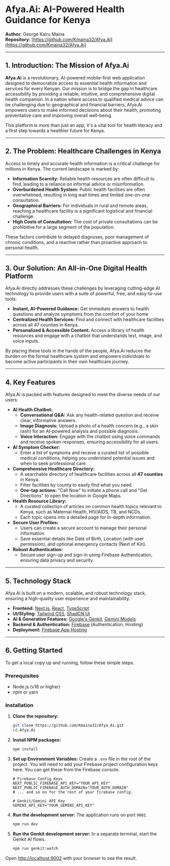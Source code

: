 # Afya.Ai: AI-Powered Health Guidance for Kenya

**Author:** George Kairu Maina  
**Repository:** [https://github.com/Kmaina32/Afya.Ai](https://github.com/Kmaina32/Afya.Ai)

---

## 1. Introduction: The Mission of Afya.Ai

**Afya.Ai** is a revolutionary, AI-powered mobile-first web application designed to democratize access to essential health information and services for every Kenyan. Our mission is to bridge the gap in healthcare accessibility by providing a reliable, intuitive, and comprehensive digital health companion. In a nation where access to qualified medical advice can be challenging due to geographical and financial barriers, Afya.Ai empowers users to make informed decisions about their health, promoting preventative care and improving overall well-being.

This platform is more than just an app; it's a vital tool for health literacy and a first step towards a healthier future for Kenya.

---

## 2. The Problem: Healthcare Challenges in Kenya

Access to timely and accurate health information is a critical challenge for millions in Kenya. The current landscape is marked by:
*   **Information Scarcity:** Reliable health resources are often difficult to find, leading to a reliance on informal advice or misinformation.
*   **Overburdened Health System:** Public health facilities are often overwhelmed, resulting in long wait times and limited one-on-one consultation.
*   **Geographical Barriers:** For individuals in rural and remote areas, reaching a healthcare facility is a significant logistical and financial challenge.
*   **High Costs of Consultation:** The cost of private consultations can be prohibitive for a large segment of the population.

These factors contribute to delayed diagnoses, poor management of chronic conditions, and a reactive rather than proactive approach to personal health.

---

## 3. Our Solution: An All-in-One Digital Health Platform

Afya.Ai directly addresses these challenges by leveraging cutting-edge AI technology to provide users with a suite of powerful, free, and easy-to-use tools:

*   **Instant, AI-Powered Guidance:** Get immediate answers to health questions and analyze symptoms from the comfort of your home.
*   **Centralized Health Services:** Find and connect with healthcare facilities across all 47 counties in Kenya.
*   **Personalized & Accessible Content:** Access a library of health resources and engage with a chatbot that understands text, image, and voice inputs.

By placing these tools in the hands of the people, Afya.Ai reduces the burden on the formal healthcare system and empowers individuals to become active participants in their own healthcare journey.

---

## 4. Key Features

Afya.Ai is packed with features designed to meet the diverse needs of our users:

*   **AI Health Chatbot:**
    *   **Conversational Q&A:** Ask any health-related question and receive clear, informative answers.
    *   **Image Diagnosis:** Upload a photo of a health concern (e.g., a skin rash) for an AI-powered analysis and possible diagnosis.
    *   **Voice Interaction:** Engage with the chatbot using voice commands and receive spoken responses, ensuring accessibility for all users.
*   **AI Symptom Checker:**
    *   Enter a list of symptoms and receive a curated list of possible medical conditions, helping you understand potential issues and when to seek professional care.
*   **Comprehensive Healthcare Directory:**
    *   A searchable directory of healthcare facilities across all **47 counties** in Kenya.
    *   Filter facilities by county to easily find what you need.
    *   **One-tap actions:** "Call Now" to initiate a phone call and "Get Directions" to open the location in Google Maps.
*   **Health Resource Library:**
    *   A curated collection of articles on common health topics relevant to Kenya, such as Maternal Health, HIV/AIDS, TB, and NCDs.
    *   Each topic opens into a detailed page for in-depth information.
*   **Secure User Profiles:**
    *   Users can create a secure account to manage their personal information.
    *   Save essential details like Date of Birth, Location (with user permission), and optional emergency contacts (Next of Kin).
*   **Robust Authentication:**
    *   Secure user sign-up and sign-in using Firebase Authentication, ensuring data privacy and security.

---

## 5. Technology Stack

Afya.Ai is built on a modern, scalable, and robust technology stack, ensuring a high-quality user experience and maintainability.

*   **Frontend:** [Next.js](https://nextjs.org/), [React](https://react.dev/), [TypeScript](https://www.typescriptlang.org/)
*   **UI/Styling:** [Tailwind CSS](https://tailwindcss.com/), [ShadCN UI](https://ui.shadcn.com/)
*   **AI & Generative Features:** [Google's Genkit](https://firebase.google.com/docs/genkit), [Gemini Models](https://deepmind.google/technologies/gemini/)
*   **Backend & Authentication:** [Firebase](https://firebase.google.com/) (Authentication, Hosting)
*   **Deployment:** [Firebase App Hosting](https://firebase.google.com/docs/app-hosting)

---

## 6. Getting Started

To get a local copy up and running, follow these simple steps.

### Prerequisites

*   Node.js (v18 or higher)
*   npm or yarn

### Installation

1.  **Clone the repository:**
    ```sh
    git clone https://github.com/Kmaina32/Afya.Ai.git
    cd Afya.Ai
    ```

2.  **Install NPM packages:**
    ```sh
    npm install
    ```

3.  **Set up Environment Variables:**
    Create a `.env` file in the root of the project. You will need to add your Firebase project configuration keys here. You can get these from the Firebase console.
    ```
    # Firebase Config Keys
    NEXT_PUBLIC_FIREBASE_API_KEY="YOUR_API_KEY"
    NEXT_PUBLIC_FIREBASE_AUTH_DOMAIN="YOUR_AUTH_DOMAIN"
    # ... and so on for the rest of your firebase config.

    # Genkit/Gemini API Key
    GEMINI_API_KEY="YOUR_GEMINI_API_KEY"
    ```

4.  **Run the development server:**
    The application runs on port `9002`.
    ```sh
    npm run dev
    ```

5.  **Run the Genkit development server:**
    In a separate terminal, start the Genkit AI flows.
    ```sh
    npm run genkit:watch
    ```

Open [http://localhost:9002](http://localhost:9002) with your browser to see the result.

